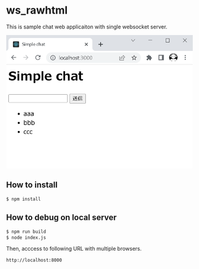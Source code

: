 # ws_rawhtml

This is sample chat web applicaiton with single websocket server.

![Redis Pub/Sub with multi WebSocket servers](https://github.com/Jingasan/websocket-tutorials/blob/master/nodejs/01_ws_rawhtml/ChatApplicationImage.png?raw=true "sample")

## How to install

```
$ npm install
```

## How to debug on local server

```
$ npm run build
$ node index.js
```

Then, acccess to following URL with multiple browsers.

```
http://localhost:8000
```
